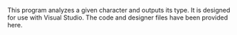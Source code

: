 This program analyzes a given character and outputs its type. It is designed for use with Visual Studio. The code and designer files have been provided here.

